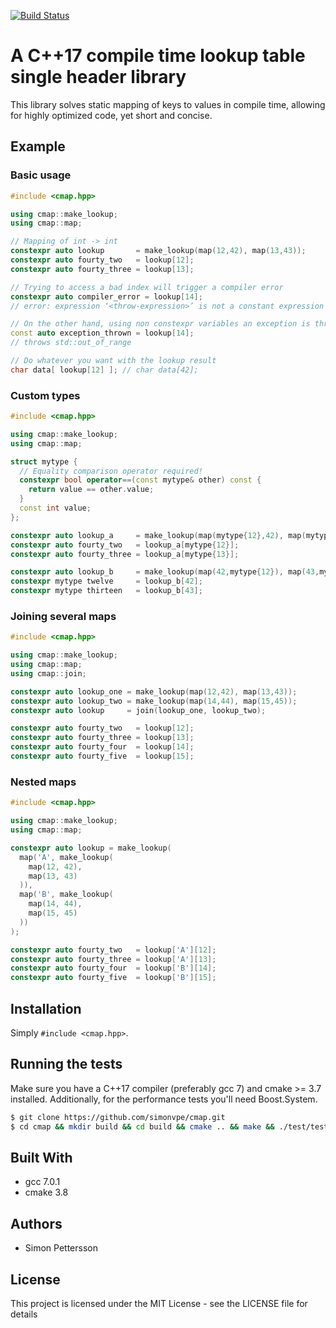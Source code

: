 [![Build Status](http://ec2-54-245-163-75.us-west-2.compute.amazonaws.com/api/badges/simonvpe/cmap/status.svg)](http://ec2-54-245-163-75.us-west-2.compute.amazonaws.com/simonvpe/cmap)
# A C++17 compile time lookup table single header library
This library solves static mapping of keys to values in compile time, allowing for highly optimized code, yet short and concise.

## Example ##
### Basic usage ###

```c++
#include <cmap.hpp>

using cmap::make_lookup;
using cmap::map;

// Mapping of int -> int
constexpr auto lookup       = make_lookup(map(12,42), map(13,43));
constexpr auto fourty_two   = lookup[12];
constexpr auto fourty_three = lookup[13];

// Trying to access a bad index will trigger a compiler error
constexpr auto compiler_error = lookup[14];
// error: expression ‘<throw-expression>’ is not a constant expression

// On the other hand, using non constexpr variables an exception is thrown instead
const auto exception_thrown = lookup[14];
// throws std::out_of_range

// Do whatever you want with the lookup result
char data[ lookup[12] ]; // char data[42];
```
### Custom types ###
```c++
#include <cmap.hpp>

using cmap::make_lookup;
using cmap::map;

struct mytype {
  // Equality comparison operator required!
  constexpr bool operator==(const mytype& other) const {
    return value == other.value;
  }
  const int value;
};

constexpr auto lookup_a     = make_lookup(map(mytype{12},42), map(mytype{13},43));
constexpr auto fourty_two   = lookup_a[mytype{12}];
constexpr auto fourty_three = lookup_a[mytype{13}];

constexpr auto lookup_b     = make_lookup(map(42,mytype{12}), map(43,mytype{13}));
constexpr mytype twelve     = lookup_b[42];
constexpr mytype thirteen   = lookup_b[43];
```

### Joining several maps ###
```c++
#include <cmap.hpp>

using cmap::make_lookup;
using cmap::map;
using cmap::join;

constexpr auto lookup_one = make_lookup(map(12,42), map(13,43));
constexpr auto lookup_two = make_lookup(map(14,44), map(15,45));
constexpr auto lookup     = join(lookup_one, lookup_two);

constexpr auto fourty_two   = lookup[12];
constexpr auto fourty_three = lookup[13];
constexpr auto fourty_four  = lookup[14];
constexpr auto fourty_five  = lookup[15];
```

### Nested maps ###
```c++
#include <cmap.hpp>

using cmap::make_lookup;
using cmap::map;

constexpr auto lookup = make_lookup(
  map('A', make_lookup(
    map(12, 42),
    map(13, 43)
  )),
  map('B', make_lookup(
    map(14, 44),
    map(15, 45)
  ))
);

constexpr auto fourty_two   = lookup['A'][12];
constexpr auto fourty_three = lookup['A'][13];
constexpr auto fourty_four  = lookup['B'][14];
constexpr auto fourty_five  = lookup['B'][15];
```

## Installation ##
Simply `#include <cmap.hpp>`.

## Running the tests ##
Make sure you have a C++17 compiler (preferably gcc 7) and cmake >= 3.7 installed. Additionally, for the performance tests you'll need Boost.System.
```bash
$ git clone https://github.com/simonvpe/cmap.git
$ cd cmap && mkdir build && cd build && cmake .. && make && ./test/tests
```

## Built With ##
* gcc 7.0.1
* cmake 3.8

## Authors ##
* Simon Pettersson

## License ##
This project is licensed under the MIT License - see the LICENSE file for details
